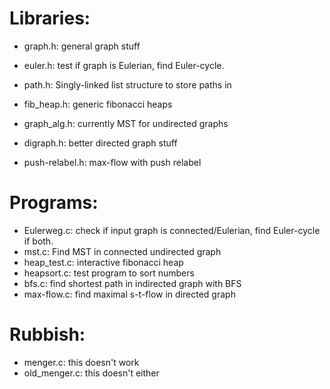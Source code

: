 # Libraries:
 * graph.h: general graph stuff
 * euler.h: test if graph is Eulerian, find Euler-cycle.
 * path.h: Singly-linked list structure to store paths in
 * fib\_heap.h: generic fibonacci heaps
 * graph\_alg.h: currently MST for undirected graphs

 * digraph.h: better directed graph stuff
 * push-relabel.h: max-flow with push relabel

# Programs:
 * Eulerweg.c: check if input graph is connected/Eulerian, find Euler-cycle if both.
 * mst.c: Find MST in connected undirected graph
 * heap\_test.c: interactive fibonacci heap
 * heapsort.c: test program to sort numbers
 * bfs.c: find shortest path in indirected graph with BFS
 * max-flow.c: find maximal s-t-flow in directed graph

# Rubbish:
 * menger.c: this doesn't work
 * old_menger.c: this doesn't either

